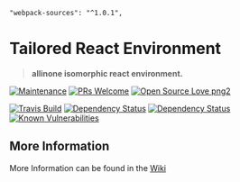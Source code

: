     "webpack-sources": "^1.0.1",
# Tailored React Environment
> **allinone isomorphic react environment.**

[![Maintenance][maintenance-img]][maintenance-url]
[![PRs Welcome][pr-welcome]](http://makeapullrequest.com)
[![Open Source Love png2](https://badges.frapsoft.com/os/v2/open-source.png?v=103)](https://github.com/ellerbrock/open-source-badges/)  

[![Travis Build][travis-img]][travis-url]
[![Dependency Status][david-prod-img]][david-prod-url]
[![Dependency Status][david-dev-img]][david-dev-url] [![Known Vulnerabilities][snyk-img]][snyk-url]   

## More Information  

More Information can be found in the [Wiki](https://github.com/DoubleU23/tailored-react-env/wiki/)  

[maintenance-img]: https://img.shields.io/badge/Maintained%3F-yes-green.svg
[maintenance-url]: https://GitHub.com/Naereen/StrapDown.js/graphs/commit-activity

[snyk-img]: https://snyk.io/test/github/doubleu23/tailored-react-env/badge.svg
[snyk-url]: https://snyk.io/test/github/doubleu23/tailored-react-env

[travis-img]: https://api.travis-ci.org/DoubleU23/tailored-react-env.svg?branch=master
[travis-url]: https://travis-ci.org/DoubleU23/tailored-react-env

[david-dev-img]: https://david-dm.org/doubleu23/tailored-react-env/dev-status.svg
[david-dev-url]: https://david-dm.org/doubleu23/tailored-react-env?type=dev

[david-prod-img]: https://david-dm.org/doubleu23/tailored-react-env.svg
[david-prod-url]: https://david-dm.org/doubleu23/tailored-react-env

[pr-welcome]: https://img.shields.io/badge/PRs-welcome-brightgreen.svg?style=flat-square
